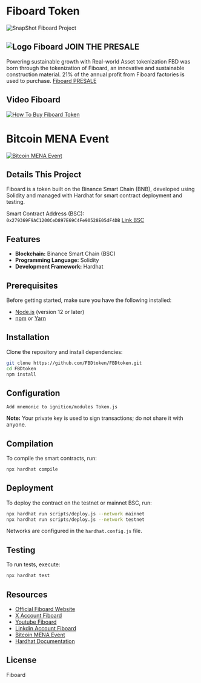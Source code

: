 # Fiboard Token
![SnapShot Fiboard Project](files/fiboard_snappshot.png)



## ![Logo Fiboard](files/fiboard.svg) JOIN THE PRESALE
Powering sustainable growth with Real-world Asset tokenization
FBD was born through the tokenization of Fiboard, an innovative and sustainable construction material. 21% of the annual profit from Fiboard factories is used to purchase.
[Fiboard PRESALE](https://fiboard.org/)

## Video Fiboard
[![How To Buy Fiboard Token](https://img.youtube.com/vi/Ay0KmGiA0cY/0.jpg)](https://www.youtube.com/watch?v=Ay0KmGiA0cY)

# Bitcoin MENA Event
[![Bitcoin MENA Event](https://img.youtube.com/vi/gJFLXhtjEn8/0.jpg)](https://youtu.be/gJFLXhtjEn8?si=Dlh6lyEBCifTzZCL)

## Details This Project
Fiboard is a token built on the Binance Smart Chain (BNB), developed using Solidity and managed with Hardhat for smart contract deployment and testing.

Smart Contract Address (BSC): `0x279369F9AC1200CeD897E69C4Fe90528E05dF4DB`
[Link BSC](https://bscscan.com/address/0x279369F9AC1200CeD897E69C4Fe90528E05dF4DB)


## Features

- **Blockchain:** Binance Smart Chain (BSC)
- **Programming Language:** Solidity
- **Development Framework:** Hardhat

## Prerequisites

Before getting started, make sure you have the following installed:

- [Node.js](https://nodejs.org/) (version 12 or later)
- [npm](https://www.npmjs.com/) or [Yarn](https://yarnpkg.com/)

## Installation

Clone the repository and install dependencies:

```bash
git clone https://github.com/FBDtoken/FBDtoken.git
cd FBDtoken
npm install
```

## Configuration
```
Add mnemonic to ignition/modules Token.js

```

**Note:** Your private key is used to sign transactions; do not share it with anyone.

## Compilation

To compile the smart contracts, run:

```bash
npx hardhat compile
```

## Deployment

To deploy the contract on the testnet or mainnet BSC, run:

```bash
npx hardhat run scripts/deploy.js --network mainnet
npx hardhat run scripts/deploy.js --network testnet
```

Networks are configured in the `hardhat.config.js` file.

## Testing

To run tests, execute:

```bash
npx hardhat test
```

## Resources

- [Official Fiboard Website](https://fiboard.org/)
- [X Account Fiboard](https://x.com/FBDtoken)
- [Youtube Fiboard](https://www.youtube.com/@FBDToken)
- [Linkdin Account Fiboard](https://www.linkedin.com/company/fbd-foundation/)
- [Bitcoin MENA Event](https://youtu.be/gJFLXhtjEn8?si=Dlh6lyEBCifTzZCL)
- [Hardhat Documentation](https://hardhat.org/getting-started/)

## License
Fiboard
